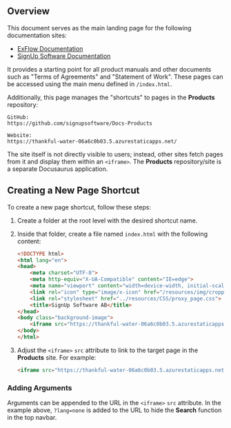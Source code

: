 ## Overview

This document serves as the main landing page for the following documentation sites:
- [ExFlow Documentation](https://docs.exflow.cloud)
- [SignUp Software Documentation](https://docs.signupsoftware.com)

It provides a starting point for all product manuals and other documents such as "Terms of Agreements" and "Statement of Work". These pages can be accessed using the main menu defined in `/index.html`.

Additionally, this page manages the "shortcuts" to pages in the **Products** repository:
```
GitHub:
https://github.com/signupsoftware/Docs-Products

Website:
https://thankful-water-06a6c0b03.5.azurestaticapps.net/
```

The site itself is not directly visible to users; instead, other sites fetch pages from it and display them within an `<iframe>`. The **Products** repository/site is a separate Docusaurus application.

## Creating a New Page Shortcut

To create a new page shortcut, follow these steps:

1. Create a folder at the root level with the desired shortcut name.
2. Inside that folder, create a file named `index.html` with the following content:
    ```html
    <!DOCTYPE html>
    <html lang="en">
    <head>
        <meta charset="UTF-8">
        <meta http-equiv="X-UA-Compatible" content="IE=edge">
        <meta name="viewport" content="width=device-width, initial-scale=1.0">
        <link rel="icon" type="image/x-icon" href="/resources/img/cropped-exflow-logo-icon-32x32.png">
        <link rel="stylesheet" href="../resources/CSS/proxy_page.css">
        <title>SignUp Software AB</title>    
    </head>
    <body class="background-image">
        <iframe src="https://thankful-water-06a6c0b03.5.azurestaticapps.net/Agreements?lang=none" width="100%" height="100%" title="SignUp Software Agreements"></iframe>
    </body>
    </html>
    ```

3. Adjust the `<iframe>` `src` attribute to link to the target page in the **Products** site. For example:
    ```html
    <iframe src="https://thankful-water-06a6c0b03.5.azurestaticapps.net/Agreements?lang=none" width="100%" height="100%" title="SignUp Software Agreements"></iframe>
    ```

### Adding Arguments

Arguments can be appended to the URL in the `<iframe>` `src` attribute. In the example above, `?lang=none` is added to the URL to hide the **Search** function in the top navbar.

